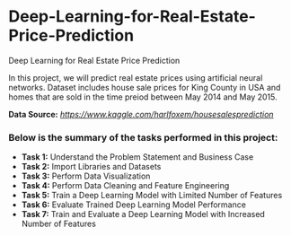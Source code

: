 # Deep-Learning-for-Real-Estate-Price-Prediction
Deep Learning for Real Estate Price Prediction

In this project, we will predict real estate prices using artificial neural networks. Dataset includes house sale prices for King County in USA and homes that are sold in the time preiod between May 2014 and May 2015.

 __Data Source:__ *https://www.kaggle.com/harlfoxem/housesalesprediction*

### Below is the summary of the tasks performed in this project:
- __Task 1:__ Understand the Problem Statement and Business Case
- __Task 2:__ Import Libraries and Datasets
- __Task 3:__ Perform Data Visualization
- __Task 4:__ Perform Data Cleaning and Feature Engineering
- __Task 5:__ Train a Deep Learning Model with Limited Number of Features
- __Task 6:__ Evaluate Trained Deep Learning Model Performance
- __Task 7:__ Train and Evaluate a Deep Learning Model with Increased Number of Features
